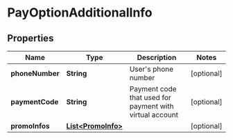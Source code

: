 

# PayOptionAdditionalInfo


## Properties

| Name | Type | Description | Notes |
|------------ | ------------- | ------------- | -------------|
|**phoneNumber** | **String** | User&#39;s phone number |  [optional] |
|**paymentCode** | **String** | Payment code that used for payment with virtual account |  [optional] |
|**promoInfos** | [**List&lt;PromoInfo&gt;**](PromoInfo.md) |  |  [optional] |



